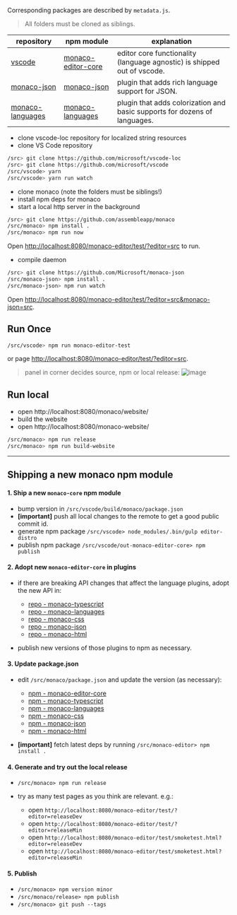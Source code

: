 Corresponding packages are described by `metadata.js`.

> All folders must be cloned as siblings.

| repository | npm module | explanation |
|------------|------------|-------------|
| [vscode](https://github.com/Microsoft/vscode) | [monaco-editor-core](https://www.npmjs.com/package/monaco-editor-core) | editor core functionality (language agnostic) is shipped out of vscode. |
| [monaco-json](https://github.com/Microsoft/monaco-json) | [monaco-json](https://www.npmjs.com/package/monaco-json) | plugin that adds rich language support for JSON. |
| [monaco-languages](https://github.com/Microsoft/monaco-languages) | [monaco-languages](https://www.npmjs.com/package/monaco-languages) | plugin that adds colorization and basic supports for dozens of languages. |

* clone vscode-loc repository for localized string resources
* clone VS Code repository

```bash
/src> git clone https://github.com/microsoft/vscode-loc
/src> git clone https://github.com/microsoft/vscode
/src/vscode> yarn
/src/vscode> yarn run watch
```

* clone monaco (note the folders must be siblings!)
* install npm deps for monaco
* start a local http server in the background

```bash
/src> git clone https://github.com/assembleapp/monaco
/src/monaco> npm install .
/src/monaco> npm run now
```

Open [http://localhost:8080/monaco-editor/test/?editor=src](http://localhost:8080/monaco-editor/test/?editor=src) to run.

* compile daemon

```bash
/src> git clone https://github.com/Microsoft/monaco-json
/src/monaco-json> npm install .
/src/monaco-json> npm run watch
```

Open <http://localhost:8080/monaco-editor/test/?editor=src&monaco-json=src>.

## Run Once

```bash
/src/vscode> npm run monaco-editor-test
```

or page <http://localhost:8080/monaco-editor/test/?editor=src>.

> panel in corner decides source, npm or local release:
![image](https://cloud.githubusercontent.com/assets/5047891/19599080/eb0d7622-979e-11e6-96ce-dde98cd95dc1.png)

## Run local

* open http://localhost:8080/monaco/website/
* build the website
* open http://localhost:8080/monaco-website/

```bash
/src/monaco> npm run release
/src/monaco> npm run build-website
```

---

## Shipping a new monaco npm module

#### 1. Ship a new `monaco-core` npm module

* bump version in `/src/vscode/build/monaco/package.json`
* **[important]** push all local changes to the remote to get a good public commit id.
* generate npm package `/src/vscode> node_modules/.bin/gulp editor-distro`
* publish npm package `/src/vscode/out-monaco-editor-core> npm publish`

#### 2. Adopt new `monaco-editor-core` in plugins
* if there are breaking API changes that affect the language plugins, adopt the new API in:

  * [repo - monaco-typescript](https://github.com/Microsoft/monaco-typescript)
  * [repo - monaco-languages](https://github.com/Microsoft/monaco-languages)
  * [repo - monaco-css](https://github.com/Microsoft/monaco-css)
  * [repo - monaco-json](https://github.com/Microsoft/monaco-json)
  * [repo - monaco-html](https://github.com/Microsoft/monaco-html)

* publish new versions of those plugins to npm as necessary.

#### 3. Update package.json
* edit `/src/monaco/package.json` and update the version (as necessary):

  * [npm - monaco-editor-core](https://www.npmjs.com/package/monaco-editor-core)
  * [npm - monaco-typescript](https://www.npmjs.com/package/monaco-typescript)
  * [npm - monaco-languages](https://www.npmjs.com/package/monaco-languages)
  * [npm - monaco-css](https://www.npmjs.com/package/monaco-css)
  * [npm - monaco-json](https://www.npmjs.com/package/monaco-json)
  * [npm - monaco-html](https://www.npmjs.com/package/monaco-html)

* **[important]** fetch latest deps by running `/src/monaco-editor> npm install .`

#### 4. Generate and try out the local release

* `/src/monaco> npm run release`
* try as many test pages as you think are relevant. e.g.:

  * open `http://localhost:8080/monaco-editor/test/?editor=releaseDev`
  * open `http://localhost:8080/monaco-editor/test/?editor=releaseMin`
  * open `http://localhost:8080/monaco-editor/test/smoketest.html?editor=releaseDev`
  * open `http://localhost:8080/monaco-editor/test/smoketest.html?editor=releaseMin`

#### 5. Publish

* `/src/monaco> npm version minor`
* `/src/monaco/release> npm publish`
* `/src/monaco> git push --tags`
